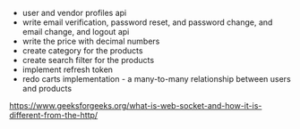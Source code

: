 - user and vendor profiles api
- write email verification, password reset, and password change, and email change, and logout api
- write the price with decimal numbers
- create category for the products
- create search filter for the products
- implement refresh token
- redo carts implementation - a many-to-many relationship between users and products

https://www.geeksforgeeks.org/what-is-web-socket-and-how-it-is-different-from-the-http/
